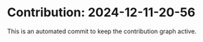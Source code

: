 # Contribution: 2024-12-11-20-56
This is an automated commit to keep the contribution graph active.
